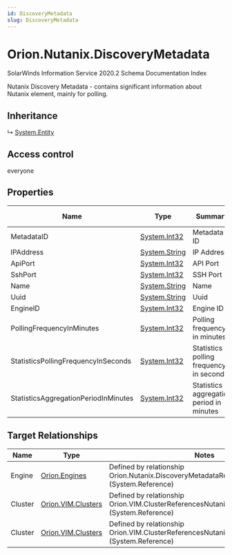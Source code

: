 ```yaml
---
id: DiscoveryMetadata
slug: DiscoveryMetadata
---
```


# Orion.Nutanix.DiscoveryMetadata

SolarWinds Information Service 2020.2 Schema Documentation Index

Nutanix Discovery Metadata - contains significant information about Nutanix element, mainly for polling.

## Inheritance

↳ [System.Entity](./../System/Entity)

## Access control

everyone

## Properties

| Name | Type | Summary | Access Control |
| ------ | ------ | ------ | ------ |
| MetadataID | [System.Int32](https://docs.microsoft.com/en-us/dotnet/api/system.int32) | Metadata ID | everyone |
| IPAddress | [System.String](https://docs.microsoft.com/en-us/dotnet/api/system.string) | IP Address | everyone |
| ApiPort | [System.Int32](https://docs.microsoft.com/en-us/dotnet/api/system.int32) | API Port | everyone |
| SshPort | [System.Int32](https://docs.microsoft.com/en-us/dotnet/api/system.int32) | SSH Port | everyone |
| Name | [System.String](https://docs.microsoft.com/en-us/dotnet/api/system.string) | Name | everyone |
| Uuid | [System.String](https://docs.microsoft.com/en-us/dotnet/api/system.string) | Uuid | everyone |
| EngineID | [System.Int32](https://docs.microsoft.com/en-us/dotnet/api/system.int32) | Engine ID | everyone |
| PollingFrequencyInMinutes | [System.Int32](https://docs.microsoft.com/en-us/dotnet/api/system.int32) | Polling frequency in minutes | everyone |
| StatisticsPollingFrequencyInSeconds | [System.Int32](https://docs.microsoft.com/en-us/dotnet/api/system.int32) | Statistics polling frequency in seconds | everyone |
| StatisticsAggregationPeriodInMinutes | [System.Int32](https://docs.microsoft.com/en-us/dotnet/api/system.int32) | Statistics aggregation period in minutes | everyone |

## Target Relationships

| Name | Type | Notes |
| ------ | ------ | ------ |
| Engine | [Orion.Engines](./../Orion/Engines) | Defined by relationship Orion.Nutanix.DiscoveryMetadataReferencesPollingEngine (System.Reference) |
| Cluster | [Orion.VIM.Clusters](./../Orion.VIM/Clusters) | Defined by relationship Orion.VIM.ClusterReferencesNutanixDiscoveryMetadata (System.Reference) |
| Cluster | [Orion.VIM.Clusters](./../Orion.VIM/Clusters) | Defined by relationship Orion.VIM.ClusterReferencesNutanixDiscoveryMetadata (System.Reference) |

